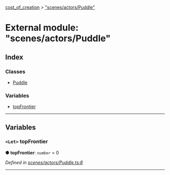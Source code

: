 [cost_of_creation](../README.md) > ["scenes/actors/Puddle"](../modules/_scenes_actors_puddle_.md)

# External module: "scenes/actors/Puddle"

## Index

### Classes

* [Puddle](../classes/_scenes_actors_puddle_.puddle.md)

### Variables

* [topFrontier](_scenes_actors_puddle_.md#topfrontier)

---

## Variables

<a id="topfrontier"></a>

### `<Let>` topFrontier

**● topFrontier**: *`number`* = 0

*Defined in [scenes/actors/Puddle.ts:8](https://github.com/codeartisticninja/cost_of_creation/blob/HEAD/src/script/_classes/scenes/actors/Puddle.ts#L8)*

___

